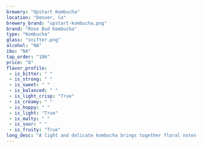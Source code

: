```yaml
---
brewery: "Upstart Kombucha"
location: "Denver, Co"
brewery_brand: "upstart-kombucha.png"
brand: "Rose Bud Kombucha"
type: "Kombucha"
glass: "snifter.png"
alcohol: "NA"
ibu: "NA"
tap_order: "106"
price: "8"
flavor_profile:
 - is_bitter: " "
 - is_strong: " "
 - is_sweet: " "
 - is_balanced: " "
 - is_light_crisp: "True"
 - is_creamy: " "
 - is_hoppy: " "
 - is_light: "True"
 - is_malty: " "
 - is_sour: " "
 - is_fruity: "True" 
long_desc: "A light and delicate kombucha brings together floral notes with the citrus-like quality of grapefruit."
---
```

